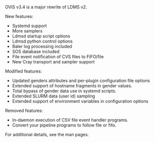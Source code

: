 OVIS v3.4 is a major rewrite of LDMS v2.

New features:

* Systemd support
* More samplers
* Ldmsd startup script options
* Ldmsd python control options
* Baler log processing included
* SOS database included
* File event notification of CVS files to FIFO/file
* New Cray transport and sampler support

Modified features:

* Updated genders attributes and per-plugin configuration file options
* Extended support of hostname fragments in gender values.
* Total bypass of gender data use in systemd scripts.
* Extended SLURM data (user id) sampling
* Extended support of environment variables in configuration options

Removed features:

* In-daemon execution of CSV file event handler programs.
 * Convert your pipeline programs to follow file or fifo.

For additional details, see the man pages.
